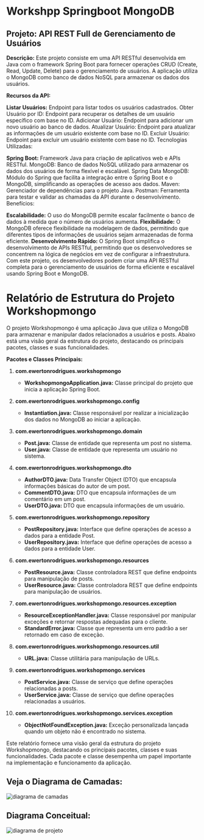 # Workshpp Springboot MongoDB

## Projeto: API REST Full de Gerenciamento de Usuários

**Descrição:**
Este projeto consiste em uma API RESTful desenvolvida em Java com o framework Spring Boot para fornecer operações CRUD (Create, Read, Update, Delete) para o gerenciamento de usuários. A aplicação utiliza o MongoDB como banco de dados NoSQL para armazenar os dados dos usuários.

**Recursos da API:**

**Listar Usuários:** Endpoint para listar todos os usuários cadastrados.
Obter Usuário por ID: Endpoint para recuperar os detalhes de um usuário específico com base no ID.
Adicionar Usuário: Endpoint para adicionar um novo usuário ao banco de dados.
Atualizar Usuário: Endpoint para atualizar as informações de um usuário existente com base no ID.
Excluir Usuário: Endpoint para excluir um usuário existente com base no ID.
Tecnologias Utilizadas:

**Spring Boot:** Framework Java para criação de aplicativos web e APIs RESTful.
MongoDB: Banco de dados NoSQL utilizado para armazenar os dados dos usuários de forma flexível e escalável.
Spring Data MongoDB: Módulo do Spring que facilita a integração entre o Spring Boot e o MongoDB, simplificando as operações de acesso aos dados.
Maven: Gerenciador de dependências para o projeto Java.
Postman: Ferramenta para testar e validar as chamadas da API durante o desenvolvimento.
Benefícios:

**Escalabilidade:** O uso do MongoDB permite escalar facilmente o banco de dados à medida que o número de usuários aumenta.
**Flexibilidade:** O MongoDB oferece flexibilidade na modelagem de dados, permitindo que diferentes tipos de informações de usuários sejam armazenadas de forma eficiente.
**Desenvolvimento Rápido:** O Spring Boot simplifica o desenvolvimento de APIs RESTful, permitindo que os desenvolvedores se concentrem na lógica de negócios em vez de configurar a infraestrutura.
Com este projeto, os desenvolvedores podem criar uma API RESTful completa para o gerenciamento de usuários de forma eficiente e escalável usando Spring Boot e MongoDB.


        
# **Relatório de Estrutura do Projeto Workshopmongo**

O projeto Workshopmongo é uma aplicação Java que utiliza o MongoDB para armazenar e manipular dados relacionados a usuários e posts. Abaixo está uma visão geral da estrutura do projeto, destacando os principais pacotes, classes e suas funcionalidades.


**Pacotes e Classes Principais:**

1. **com.ewertonrodrigues.workshopmongo**

   - **WorkshopmongoApplication.java:** Classe principal do projeto que inicia a aplicação Spring Boot.
  
2. **com.ewertonrodrigues.workshopmongo.config**

   - **Instantiation.java:** Classe responsável por realizar a inicialização dos dados no MongoDB ao iniciar a aplicação.

3. **com.ewertonrodrigues.workshopmongo.domain**

   - **Post.java:** Classe de entidade que representa um post no sistema.
   - **User.java:** Classe de entidade que representa um usuário no sistema.

4. **com.ewertonrodrigues.workshopmongo.dto**

   - **AuthorDTO.java:** Data Transfer Object (DTO) que encapsula informações básicas do autor de um post.
   - **CommentDTO.java:** DTO que encapsula informações de um comentário em um post.
   - **UserDTO.java:** DTO que encapsula informações de um usuário.

5. **com.ewertonrodrigues.workshopmongo.repository**

   - **PostRepository.java:** Interface que define operações de acesso a dados para a entidade Post.
   - **UserRepository.java:** Interface que define operações de acesso a dados para a entidade User.

6. **com.ewertonrodrigues.workshopmongo.resources**

   - **PostResource.java:** Classe controladora REST que define endpoints para manipulação de posts.
   - **UserResource.java:** Classe controladora REST que define endpoints para manipulação de usuários.

7. **com.ewertonrodrigues.workshopmongo.resources.exception**

   - **ResourceExceptionHandler.java:** Classe responsável por manipular exceções e retornar respostas adequadas para o cliente.
   - **StandardError.java:** Classe que representa um erro padrão a ser retornado em caso de exceção.

8. **com.ewertonrodrigues.workshopmongo.resources.util**

   - **URL.java:** Classe utilitária para manipulação de URLs.

9. **com.ewertonrodrigues.workshopmongo.services**

   - **PostService.java:** Classe de serviço que define operações relacionadas a posts.
   - **UserService.java:** Classe de serviço que define operações relacionadas a usuários.

10. **com.ewertonrodrigues.workshopmongo.services.exception**

    - **ObjectNotFoundException.java:** Exceção personalizada lançada quando um objeto não é encontrado no sistema.



Este relatório fornece uma visão geral da estrutura do projeto Workshopmongo, destacando os principais pacotes, classes e suas funcionalidades. Cada pacote e classe desempenha um papel importante na implementação e funcionamento da aplicação.

## Veja o Diagrama de Camadas:


![diagrama de camadas](https://github.com/ewertondrigues02/workshpp-spring-boot-mongodb/assets/106437473/4e7fdb76-6dce-4031-8235-3cfe92fd5f0f)



## Diagrama Conceitual:

![diagrama de projeto](https://github.com/ewertondrigues02/workshpp-spring-boot-mongodb/assets/106437473/ca691a07-dd45-4658-b9b3-957d16447003)












